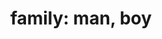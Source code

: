 ---
layout: people&body
title: "family: man, boy"
emoji: family_man_boy
permalink: 👨‍👦.html
image: assets/img/3moji/family_man_boy.png
---
